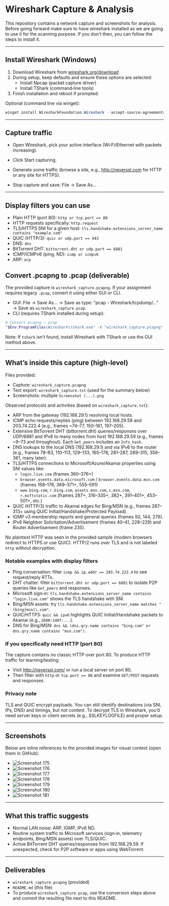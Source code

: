 # Wireshark Capture & Analysis

This repository contains a network capture and screenshots for analysis.
Before going forward make sure to have wireshark installed as we are going to use it for the scanning purpose.
If you don't then, you can follow the steps to install it.

---

## Install Wireshark (Windows)

1. Download Wireshark from [wireshark.org/download](https://www.wireshark.org/download.html)
2. During setup, keep defaults and ensure these options are selected:
   - Install Npcap (packet capture driver)
   - Install TShark (command‑line tools)
3. Finish installation and reboot if prompted.

Optional (command line via winget):

```powershell
winget install WiresharkFoundation.Wireshark --accept-source-agreements --accept-package-agreements
```

---

## Capture traffic

- Open Wireshark, pick your active interface (Wi‑Fi/Ethernet with packets increasing).

- Click Start capturing.

- Generate some traffic (browse a site, e.g., <http://neverssl.com> for HTTP or any site for HTTPS).

- Stop capture and save: File → Save As…

---

## Display filters you can use

- Plain HTTP (port 80): `http or tcp.port == 80`
- HTTP requests specifically: `http.request`
- TLS/HTTPS SNI for a given host: `tls.handshake.extensions_server_name contains "example.com"`
- QUIC (HTTP/3): `quic or udp.port == 443`
- DNS: `dns`
- BitTorrent DHT: `bittorrent.dht or udp.port == 6881`
- ICMP/ICMPv6 (ping, ND): `icmp or icmpv6`
- ARP: `arp`

## Convert .pcapng to .pcap (deliverable)

The provided capture is `wireshark_capture.pcapng`. If your assignment requires legacy `.pcap`, convert it using either GUI or CLI.

- GUI: File → Save As… → Save as type: "pcap - Wireshark/tcpdump/..." → Save as `wireshark_capture.pcap`.
- CLI (requires TShark installed during setup):

```powershell
# Convert pcapng → pcap
"$Env:ProgramFiles\Wireshark\tshark.exe" -r "wireshark_capture.pcapng" -F pcap -w "wireshark_capture.pcap"
```

Note: If `tshark` isn’t found, install Wireshark with TShark or use the GUI method above.

---

## What’s inside this capture (high‑level)

Files provided:

- Capture: `wireshark_capture.pcapng`
- Text export: `wireshark_capture.txt` (used for the summary below)
- Screenshots: multiple `Screenshot (...).png`

Observed protocols and activities (based on `wireshark_capture.txt`):

- ARP from the gateway (192.168.29.1) resolving local hosts.
- ICMP echo requests/replies (ping) between 192.168.29.59 and 203.74.222.4 (e.g., frames ~74–77, 150–161, 197–205).
- Extensive BitTorrent DHT (bittorrent.dht) queries/responses over UDP/6881 and IPv6 to many nodes from host 192.168.29.59 (e.g., frames ~9–73 and throughout). Each `Get_peers` includes an `Info_hash`.
- DNS lookups to the local DNS (192.168.29.1) and via IPv6 to the router (e.g., frames 78–83, 110–113, 129–133, 165–178, 281–287, 289–315, 356–361, many later).
- TLS/HTTPS connections to Microsoft/Azure/Akamai properties using SNI values like:
  - `login.live.com` (frames 360–376+)
  - `browser.events.data.microsoft.com` / `browser.events.data.msn.com` (frames 168–176, 369–371+, 555–591)
  - `www.bing.com`, `r.bing.com`, `assets.msn.com`, `c.msn.com`, `r.msftstatic.com` (frames 287+, 316–335+, 382+, 391–401+, 453–501+, etc.)
- QUIC (HTTP/3) traffic to Akamai edges for Bing/MSN (e.g., frames 287–313+ using QUIC Initial/Handshake/Protected Payload).
- IGMP v3 membership reports and general queries (frames 50, 144, 276).
- IPv6 Neighbor Solicitation/Advertisement (frames 40–41, 228–229) and Router Advertisement (frame 235).

No plaintext HTTP was seen in the provided sample (modern browsers redirect to HTTPS or use QUIC). HTTP/2 runs over TLS and is not labeled `http` without decryption.

### Notable examples with display filters

- Ping conversation: filter `icmp && ip.addr == 203.74.222.4` to see request/reply RTTs.
- DHT chatter: filter `bittorrent.dht or udp.port == 6881` to isolate P2P queries like `Get_peers` and responses.
- Microsoft sign‑in: `tls.handshake.extensions_server_name contains "login.live.com"` shows the TLS handshake with SNI.
- Bing/MSN assets: try `tls.handshake.extensions_server_name matches "(bing|msn)\.com"`.
- QUIC/HTTP3: `quic && ipv6` highlights QUIC Initial/Handshake packets to Akamai (e.g., `2600:140f:...`).
- DNS for Bing/MSN: `dns && (dns.qry.name contains "bing.com" or dns.qry.name contains "msn.com")`.

### If you specifically need HTTP (port 80)

The capture contains no classic HTTP over port 80. To produce HTTP traffic for learning/testing:

- Visit <http://neverssl.com/> or run a local server on port 80.
- Then filter with `http` or `tcp.port == 80` and examine `GET/POST` requests and responses.

### Privacy note

TLS and QUIC encrypt payloads. You can still identify destinations (via SNI, IPs, DNS) and timings, but not content. To decrypt TLS in Wireshark, you’d need server keys or client secrets (e.g., SSLKEYLOGFILE) and proper setup.

---

## Screenshots

Below are inline references to the provided images for visual context (open them in GitHub):

- ![Screenshot 175](<Screenshot (175).png>)
- ![Screenshot 176](<Screenshot (176).png>)
- ![Screenshot 177](<Screenshot (177).png>)
- ![Screenshot 178](<Screenshot (178).png>)
- ![Screenshot 179](<Screenshot (179).png>)
- ![Screenshot 180](<Screenshot (180).png>)
- ![Screenshot 181](<Screenshot (181).png>)

---

## What this traffic suggests

- Normal LAN noise: ARP, IGMP, IPv6 ND.
- Routine system traffic to Microsoft services (sign‑in, telemetry endpoints, Bing/MSN assets) over TLS/QUIC.
- Active BitTorrent DHT queries/responses from 192.168.29.59. If unexpected, check for P2P software or apps using WebTorrent.

---

## Deliverables

- `wireshark_capture.pcapng` (provided)
- `README.md` (this file)
- To produce `wireshark_capture.pcap`, use the conversion steps above and commit the resulting file next to this README.

